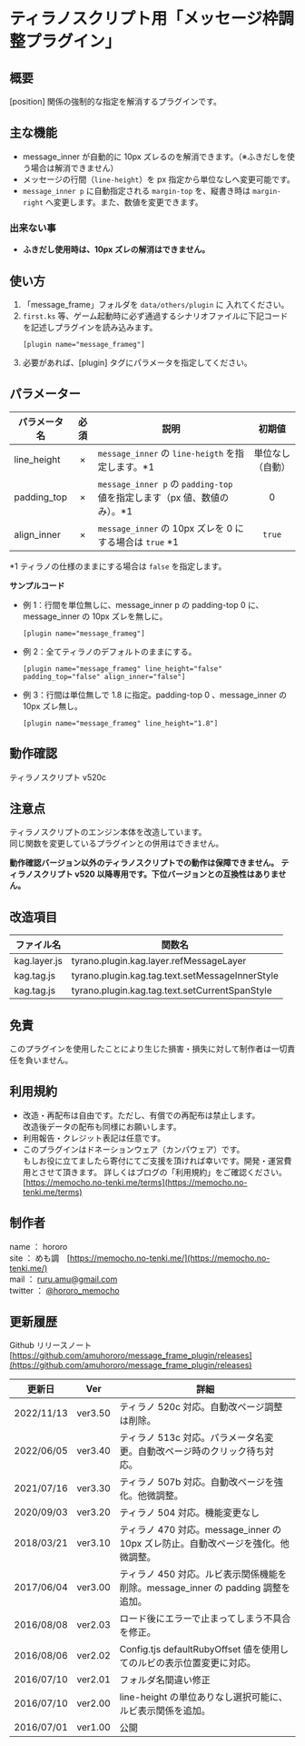 # ティラノスクリプト用「メッセージ枠調整プラグイン」

## 概要

[position] 関係の強制的な指定を解消するプラグインです。

## 主な機能

- message_inner が自動的に 10px ズレるのを解消できます。（※ふきだしを使う場合は解消できません）
- メッセージの行間（`line-height`）を px 指定から単位なしへ変更可能です。
- `message_inner p` に自動指定される `margin-top` を、縦書き時は `margin-right` へ変更します。また、数値を変更できます。

### 出来ない事

- **ふきだし使用時は、10px ズレの解消はできません。**

## 使い方

1. 「message_frame」フォルダを `data/others/plugin` に 入れてください。
2. `first.ks` 等、ゲーム起動時に必ず通過するシナリオファイルに下記コードを記述しプラグインを読み込みます。
   ```
   [plugin name="message_frameg"]
   ```
3. 必要があれば、[plugin] タグにパラメータを指定してください。

## パラメーター

| パラメータ名 | 必須 | 説明                                                                      |      初期値      |
| ------------ | :--: | ------------------------------------------------------------------------- | :--------------: |
| line_height  |  ×   | `message_inner` の `line-heigth` を指定します。\*1                        | 単位なし（自動） |
| padding_top  |  ×   | `message_inner p` の `padding-top` 値を指定します（px 値、数値のみ）。\*1 |        0         |
| align_inner  |  ×   | `message_inner` の 10px ズレを 0 にする場合は `true` \*1                  |      `true`      |

\*1 ティラノの仕様のままにする場合は `false` を指定します。

**サンプルコード**

- 例 1：行間を単位無しに、message_inner p の padding-top 0 に、message_inner の 10px ズレを無しに。

  ```tyranoscript
  [plugin name="message_frameg"]
  ```

- 例 2：全てティラノのデフォルトのままにする。

  ```tyranoscript
  [plugin name="message_frameg" line_height="false" padding_top="false" align_inner="false"]
  ```

- 例 3：行間は単位無しで 1.8 に指定。padding-top 0 、message_inner の 10px ズレ無し。

  ```tyranoscript
  [plugin name="message_frameg" line_height="1.8"]
  ```

## 動作確認

ティラノスクリプト v520c

## 注意点

ティラノスクリプトのエンジン本体を改造しています。  
同じ関数を変更しているプラグインとの併用はできません。

**動作確認バージョン以外のティラノスクリプトでの動作は保障できません。**
**ティラノスクリプト v520 以降専用です。下位バージョンとの互換性はありません。**

## 改造項目

| ファイル名   | 関数名                                          |
| ------------ | ----------------------------------------------- |
| kag.layer.js | tyrano.plugin.kag.layer.refMessageLayer         |
| kag.tag.js   | tyrano.plugin.kag.tag.text.setMessageInnerStyle |
| kag.tag.js   | tyrano.plugin.kag.tag.text.setCurrentSpanStyle  |

## 免責

このプラグインを使用したことにより生じた損害・損失に対して制作者は一切責任を負いません。

## 利用規約

- 改造・再配布は自由です。ただし、有償での再配布は禁止します。  
  改造後データの配布も同様にお願いします。
- 利用報告・クレジット表記は任意です。
- このプラグインはドネーションウェア（カンパウェア）です。  
  もしお役に立てましたら寄付にてご支援を頂ければ幸いです。開発・運営費用とさせて頂きます。
  詳しくはブログの「利用規約」をご確認ください。  
   [https://memocho.no-tenki.me/terms](https://memocho.no-tenki.me/terms)

## 制作者

name ： hororo  
site ： めも調　[https://memocho.no-tenki.me/](https://memocho.no-tenki.me/)  
mail ： ruru.amu@gmail.com  
twitter ： [@hororo_memocho](https://twitter.com/hororo_memocho)

## 更新履歴

Github リリースノート [https://github.com/amuhororo/message_frame_plugin/releases](https://github.com/amuhororo/message_frame_plugin/releases)

| 更新日     | Ver     | 詳細                                                                              |
| ---------- | ------- | --------------------------------------------------------------------------------- |
| 2022/11/13 | ver3.50 | ティラノ 520c 対応。自動改ページ調整は削除。                                      |
| 2022/06/05 | ver3.40 | ティラノ 513c 対応。パラメータ名変更。自動改ページ時のクリック待ち対応。          |
| 2021/07/16 | ver3.30 | ティラノ 507b 対応。自動改ページを強化。他微調整。                                |
| 2020/09/03 | ver3.20 | ティラノ 504 対応。機能変更なし                                                   |
| 2018/03/21 | ver3.10 | ティラノ 470 対応。message_inner の 10px ズレ防止。自動改ページを強化。他微調整。 |
| 2017/06/04 | ver3.00 | ティラノ 450 対応。ルビ表示関係機能を削除。message_inner の padding 調整を追加。  |
| 2016/08/08 | ver2.03 | ロード後にエラーで止まってしまう不具合を修正。                                    |
| 2016/08/06 | ver2.02 | Config.tjs defaultRubyOffset 値を使用してのルビの表示位置変更に対応。             |
| 2016/07/10 | ver2.01 | フォルダ名間違い修正                                                              |
| 2016/07/10 | ver2.00 | line-height の単位ありなし選択可能に、ルビ表示関係を追加。                        |
| 2016/07/01 | ver1.00 | 公開                                                                              |
